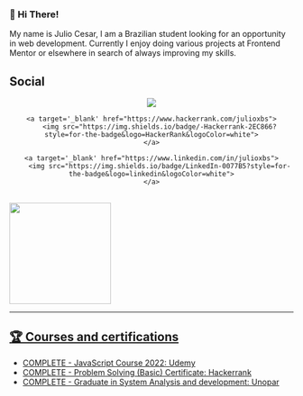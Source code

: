 ### 👋 Hi There!

My name is Julio Cesar, I am a Brazilian student looking for an opportunity in web development. Currently I enjoy doing various projects at Frontend Mentor or elsewhere in search of always improving my skills.

## Social

<div align="center">
    <a target='_blank' href="https://twitter.com/JulioBs06">
        <img src="https://img.shields.io/badge/Twitter-1DA1F2?style=for-the-badge&logo=twitter&logoColor=white">
    </a>
  
    <a target='_blank' href="https://www.hackerrank.com/julioxbs">
        <img src="https://img.shields.io/badge/-Hackerrank-2EC866?style=for-the-badge&logo=HackerRank&logoColor=white">
    </a>
  
    <a target='_blank' href="https://www.linkedin.com/in/julioxbs">
        <img src="https://img.shields.io/badge/LinkedIn-0077B5?style=for-the-badge&logo=linkedin&logoColor=white">
    </a>
</div>
</center>

##
<div>
  <a href="https://github.com/julioxbs">
  <img height="180em" src="https://github-readme-stats.vercel.app/api/top-langs/?username=julioxbs&layout=compact&langs_count=7&theme=dracula"/>
</div>
  
<hr>
  
## 🏆 Courses and certifications

- COMPLETE - JavaScript Course 2022: Udemy
- COMPLETE - Problem Solving (Basic) Certificate: Hackerrank
- COMPLETE - Graduate in System Analysis and development: Unopar
